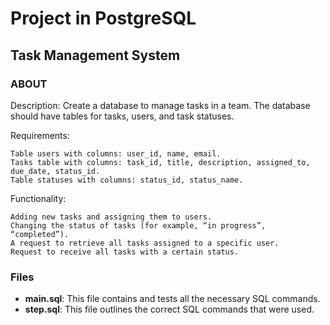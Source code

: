 # Project in PostgreSQL

## Task Management System

### ABOUT

Description: Create a database to manage tasks in a team. The database should have tables for tasks, users, and task statuses.

Requirements:

    Table users with columns: user_id, name, email.
    Tasks table with columns: task_id, title, description, assigned_to, due_date, status_id.
    Table statuses with columns: status_id, status_name.

Functionality:

    Adding new tasks and assigning them to users.
    Changing the status of tasks (for example, “in progress”, “completed”).
    A request to retrieve all tasks assigned to a specific user.
    Request to receive all tasks with a certain status.

### Files

- **main.sql**: This file contains and tests all the necessary SQL commands.
- **step.sql**: This file outlines the correct SQL commands that were used.

